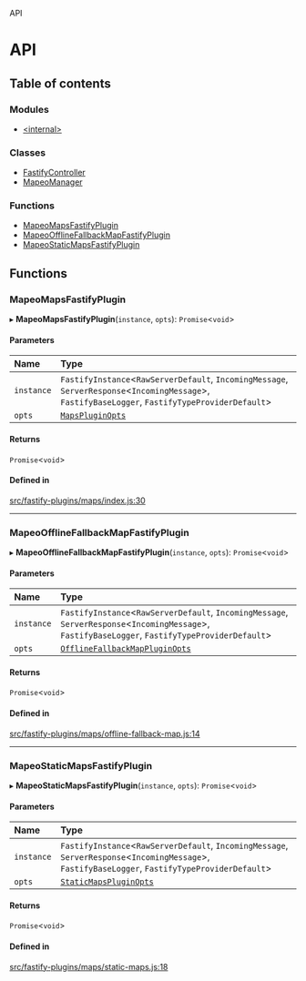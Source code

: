 API

# API

## Table of contents

### Modules

- [\<internal\>](modules/internal_.md)

### Classes

- [FastifyController](classes/FastifyController.md)
- [MapeoManager](classes/MapeoManager.md)

### Functions

- [MapeoMapsFastifyPlugin](README.md#mapeomapsfastifyplugin)
- [MapeoOfflineFallbackMapFastifyPlugin](README.md#mapeoofflinefallbackmapfastifyplugin)
- [MapeoStaticMapsFastifyPlugin](README.md#mapeostaticmapsfastifyplugin)

## Functions

### MapeoMapsFastifyPlugin

▸ **MapeoMapsFastifyPlugin**(`instance`, `opts`): `Promise`\<`void`\>

#### Parameters

| Name | Type |
| :------ | :------ |
| `instance` | `FastifyInstance`\<`RawServerDefault`, `IncomingMessage`, `ServerResponse`\<`IncomingMessage`\>, `FastifyBaseLogger`, `FastifyTypeProviderDefault`\> |
| `opts` | [`MapsPluginOpts`](interfaces/internal_.MapsPluginOpts.md) |

#### Returns

`Promise`\<`void`\>

#### Defined in

[src/fastify-plugins/maps/index.js:30](https://github.com/digidem/mapeo-core-next/blob/315dc9781d8d2f74f17b1fd651a3ae81272b7fac/src/fastify-plugins/maps/index.js#L30)

___

### MapeoOfflineFallbackMapFastifyPlugin

▸ **MapeoOfflineFallbackMapFastifyPlugin**(`instance`, `opts`): `Promise`\<`void`\>

#### Parameters

| Name | Type |
| :------ | :------ |
| `instance` | `FastifyInstance`\<`RawServerDefault`, `IncomingMessage`, `ServerResponse`\<`IncomingMessage`\>, `FastifyBaseLogger`, `FastifyTypeProviderDefault`\> |
| `opts` | [`OfflineFallbackMapPluginOpts`](interfaces/internal_.OfflineFallbackMapPluginOpts.md) |

#### Returns

`Promise`\<`void`\>

#### Defined in

[src/fastify-plugins/maps/offline-fallback-map.js:14](https://github.com/digidem/mapeo-core-next/blob/315dc9781d8d2f74f17b1fd651a3ae81272b7fac/src/fastify-plugins/maps/offline-fallback-map.js#L14)

___

### MapeoStaticMapsFastifyPlugin

▸ **MapeoStaticMapsFastifyPlugin**(`instance`, `opts`): `Promise`\<`void`\>

#### Parameters

| Name | Type |
| :------ | :------ |
| `instance` | `FastifyInstance`\<`RawServerDefault`, `IncomingMessage`, `ServerResponse`\<`IncomingMessage`\>, `FastifyBaseLogger`, `FastifyTypeProviderDefault`\> |
| `opts` | [`StaticMapsPluginOpts`](interfaces/internal_.StaticMapsPluginOpts.md) |

#### Returns

`Promise`\<`void`\>

#### Defined in

[src/fastify-plugins/maps/static-maps.js:18](https://github.com/digidem/mapeo-core-next/blob/315dc9781d8d2f74f17b1fd651a3ae81272b7fac/src/fastify-plugins/maps/static-maps.js#L18)
